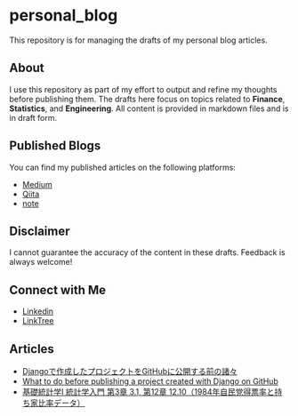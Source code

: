 # personal_blog

This repository is for managing the drafts of my personal blog articles.

## About

I use this repository as part of my effort to output and refine my thoughts before publishing them. The drafts here focus on topics related to **Finance**, **Statistics**, and **Engineering**. All content is provided in markdown files and is in draft form.

## Published Blogs

You can find my published articles on the following platforms:

- [Medium](https://shokubohcm.medium.com/)
- [Qiita](https://qiita.com/shokubohcm)
- [note](https://note.com/shokubohcm)

## Disclaimer

I cannot guarantee the accuracy of the content in these drafts. Feedback is always welcome!

## Connect with Me

- [Linkedin](https://www.linkedin.com/in/shokubohcm/)
- [LinkTree](https://linktr.ee/shokubohcm)

## Articles

- [Djangoで作成したプロジェクトをGitHubに公開する前の諸々](https://qiita.com/shokubohcm/items/a1b63df1521742621a67)
- [What to do before publishing a project created with Django on GitHub](https://shokubohcm.medium.com/what-to-do-before-publishing-a-project-created-with-django-on-github-c6fdbe7b1130)
- [基礎統計学Ⅰ 統計学入門 第3章 3.1, 第12章 12.10（1984年自民党得票率と持ち家比率データ）](https://qiita.com/shokubohcm/items/ccb288a278c6b775917a)
